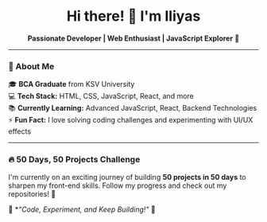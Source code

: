 <h1 align="center">Hi there! 👋 I'm Iliyas</h1>

<p align="center">
  <b>Passionate Developer | Web Enthusiast | JavaScript Explorer</b> 🚀
</p>

---

### 📌 About Me  
🎓 **BCA Graduate** from KSV University  
💻 **Tech Stack:** HTML, CSS, JavaScript, React, and more  
📚 **Currently Learning:** Advanced JavaScript, React, Backend Technologies  
⚡ **Fun Fact:** I love solving coding challenges and experimenting with UI/UX effects  

---

### 🔥 50 Days, 50 Projects Challenge  
I'm currently on an exciting journey of building **50 projects in 50 days** to sharpen my front-end skills. Follow my progress and check out my repositories! 🚀  


🔹 **"Code, Experiment, and Keep Building!"* 🔹
